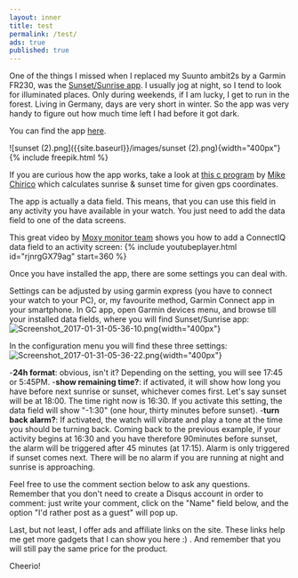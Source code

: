```yaml
---
layout: inner
title: test
permalink: /test/
ads: true
published: true
---
```


One of the things I missed when I replaced my Suunto ambit2s by a Garmin FR230, was the [Sunset/Sunrise app](http://www.movescount.com/apps/app10000003-SunriseSunset). 
I usually jog at night, so I tend to look for illuminated places. Only during weekends, if I am lucky, I get to run in the forest. 
Living in Germany, days are very short in winter. So the app was very handy to figure out how much time left I had before it got dark. 

You can find the app [here](https://apps.garmin.com/es-ES/apps/d4253bb4-1aaf-4538-be8f-5e2e864708ea#0). 

![sunset (2).png]({{site.baseurl}}/images/sunset (2).png){width="400px"}
{% include freepik.html %}

If you are curious how the app works, take a look at [this c program](http://souptonuts.sourceforge.net/code/sunrise.c.html)  by [Mike Chirico](http://souptonuts.sourceforge.net/) which calculates sunrise & sunset time for given gps coordinates. 

The app is actually a data field. This means, that you can use this field in any activity you have available in your watch. You just need to add the data field to one of the data screens.

This great video by [Moxy monitor team](http://www.moxymonitor.com/) shows you how to add a ConnectIQ data field to an activity screen:
{% include youtubeplayer.html id="rjnrgGX79ag" start=360 %}

Once you have installed the app, there are some settings you can deal with. 

Settings can be adjusted by using garmin express (you have to connect your watch to your PC), or, my favourite method, Garmin Connect app in your smartphone. 
In GC app, open Garmin devices menu, and browse till your installed data fields, where you will find Sunset/Sunrise app:
![Screenshot_2017-01-31-05-36-10.png]({{site.baseurl}}/images/Screenshot_2017-01-31-05-36-10.png){width="400px"}


In the configuration menu you will find these three settings:
![Screenshot_2017-01-31-05-36-22.png]({{site.baseurl}}/images/Screenshot_2017-01-31-05-36-22.png){width="400px"}


-**24h format**: obvious, isn't it? Depending on the setting, you will see 17:45 or 5:45PM. 
-**show remaining time?**: if activated, it will show how long you have before next sunrise or sunset, whichever comes first.  Let's say sunset will be at 18:00. The time right now is 16:30. If you activate this setting, the data field will show "-1:30" (one hour, thirty minutes before sunset). 
-**turn back alarm?**: If activated, the watch will vibrate and play a tone at the time you should be turning back. Coming back to the previous example, if your activity begins at 16:30 and you have therefore 90minutes before sunset, the alarm will be triggered after 45 minutes (at 17:15). Alarm is only triggered if sunset comes next. There will be no alarm if you are running at night and sunrise is approaching. 


Feel free to use the comment section below to ask any questions. 
Remember that you don't need to create a Disqus account in order to comment: just write your comment, click on the "Name" field below, and the option "I'd rather post as a guest" will pop up.

Last, but not least, I offer ads and affiliate links on the site. These links help me get more gadgets that I can show you here :) . And remember that you will still pay the same price for the product. 

Cheerio!
